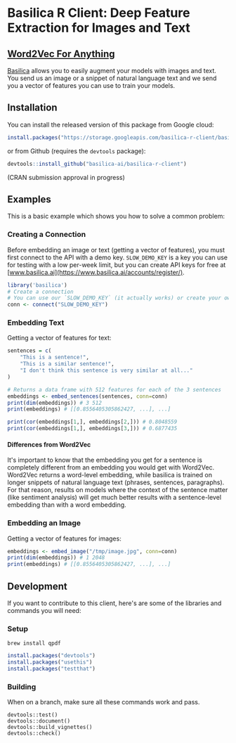# Basilica R Client: Deep Feature Extraction for Images and Text

## [Word2Vec For Anything](https://www.basilica.ai)

[Basilica](https://www.basilica.ai) allows you to easily augment your models with images and text. You send
us an image or a snippet of natural language text and we send you a vector of
features you can use to train your models.

## Installation

You can install the released version of this package from Google cloud:

```r
install.packages("https://storage.googleapis.com/basilica-r-client/basilica_0.0.1.tar.gz", repos=NULL)
```

or from Github (requires the `devtools` package):

``` r
devtools::install_github("basilica-ai/basilica-r-client")
```

(CRAN submission approval in progress)

## Examples

This is a basic example which shows you how to solve a common problem:

### Creating a Connection

Before embedding an image or text (getting a vector of features), you must first
connect to the API with a demo key. `SLOW_DEMO_KEY` is a key you can use for
testing with a low per-week limit, but you can create API keys for free at [www.basilica.ai](https://www.basilica.ai/accounts/register/).

``` r
library('basilica')
# Create a connection
# You can use our `SLOW_DEMO_KEY` (it actually works) or create your own at basilica.ai
conn <- connect("SLOW_DEMO_KEY")
```

### Embedding Text

Getting a vector of features for text:

```r
sentences = c(
    "This is a sentence!",
    "This is a similar sentence!",
    "I don't think this sentence is very similar at all..."
)

# Returns a data frame with 512 features for each of the 3 sentences
embeddings <- embed_sentences(sentences, conn=conn)
print(dim(embeddings)) # 3 512
print(embeddings) # [[0.8556405305862427, ...], ...]

print(cor(embeddings[1,], embeddings[2,])) # 0.8048559
print(cor(embeddings[1,], embeddings[3,])) # 0.6877435
```

#### Differences from Word2Vec

It's important to know that the embedding you get for a sentence is completely
different from an embedding you would get with Word2Vec. Word2Vec returns a
word-level embedding, while basilica is trained on longer snippets of natural
language text (phrases, sentences, paragraphs). For that reason, results on models
where the context of the sentence matter (like sentiment analysis) will get much
better results with a sentence-level embedding than with a word embedding.

### Embedding an Image

Getting a vector of features for images:

```r
embeddings <- embed_image("/tmp/image.jpg", conn=conn)
print(dim(embeddings)) # 1 2048
print(embeddings) # [[0.8556405305862427, ...], ...]
```

## Development

If you want to contribute to this client, here's are some of the libraries and
commands you will need:

### Setup

```
brew install qpdf
```

```r
install.packages("devtools")
install.packages("usethis")
install.packages("testthat")
```

### Building

When on a branch, make sure all these commands work and pass.

```
devtools::test()
devtools::document()
devtools::build_vignettes()
devtools::check()
```
